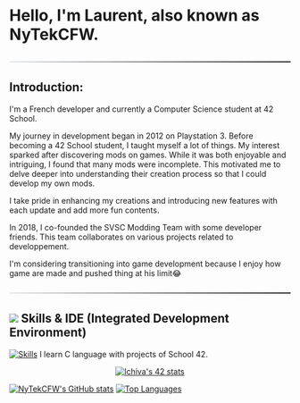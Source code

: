 # Hello, I'm Laurent, also known as NyTekCFW.

![-----------------------------------------------------](https://raw.githubusercontent.com/NyTekCFW/NyTekCFW/master/assets/line.png)

## Introduction:

I'm a French developer and currently a Computer Science student at 42 School.

My journey in development began in 2012 on Playstation 3. Before becoming a 42 School student, I taught myself a lot of things. My interest sparked after discovering mods on games. While it was both enjoyable and intriguing, I found that many mods were incomplete. This motivated me to delve deeper into understanding their creation process so that I could develop my own mods.

I take pride in enhancing my creations and introducing new features with each update and add more fun contents.

In 2018, I co-founded the SVSC Modding Team with some developer friends. This team collaborates on various projects related to developpement.

I'm considering transitioning into game development because I enjoy how game are made and pushed thing at his limit😂

![-----------------------------------------------------](https://raw.githubusercontent.com/NyTekCFW/NyTekCFW/master/assets/line.png)

## <img src="https://media2.giphy.com/media/QssGEmpkyEOhBCb7e1/giphy.gif?cid=ecf05e47a0n3gi1bfqntqmob8g9aid1oyj2wr3ds3mg700bl&rid=giphy.gif" width ="25">              Skills & IDE (Integrated Development Environment)

[![Skills](https://skillicons.dev/icons?i=c)](https://skillicons.dev) I learn C language with projects of School 42.


<div align=center>
<a href="https://github.com/Coday-meric/badge42"><img src="https://badge42.coday.fr/api/v2/clw0td9ms6629001p41vn0zbmv/stats?cursusId=21&coalitionId=317" alt="lchiva's 42 stats" /></a>

</div>
<div align=left>

[![NyTekCFW's GitHub stats](https://github-readme-stats.vercel.app/api?username=nytekcfw&theme=dark&show_icons=true&line_height=28&count_private=true)](https://github.com/anuraghazra/github-readme-stats) [![Top Languages](https://github-readme-stats.vercel.app/api/top-langs/?username=nytekcfw&theme=dark&langs_count=4&hide_border=false&card_width=370&hide_title=true)](https://github.com/anuraghazra/github-readme-stats)

</div>


